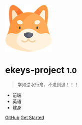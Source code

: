 ![logo](_media/shiba-inu.png)

# ekeys-project <small>1.0</small>

> 学如逆水行舟，不进则退！！！

- 前端
- 英语
- 建身

[GitHub](https://github.com/bobowiki/key-project.git)
[Get Started](#docsify)
